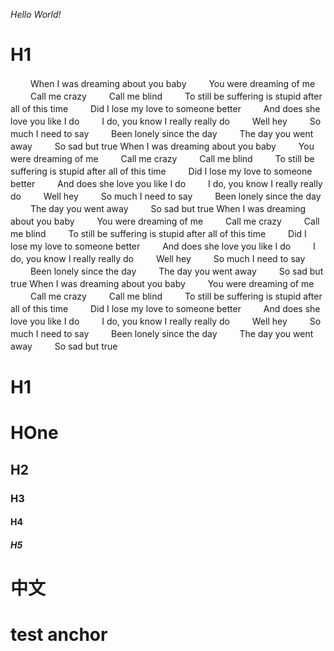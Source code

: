 _Hello World!_

# H1

　　 When I was dreaming about you baby
　　 You were dreaming of me
　　 Call me crazy
　　 Call me blind
　　 To still be suffering is stupid after all of this time
　　 Did I lose my love to someone better
　　 And does she love you like I do
　　 I do, you know I really really do
　　 Well hey
　　 So much I need to say
　　 Been lonely since the day
　　 The day you went away
　　 So sad but true
When I was dreaming about you baby
　　 You were dreaming of me
　　 Call me crazy
　　 Call me blind
　　 To still be suffering is stupid after all of this time
　　 Did I lose my love to someone better
　　 And does she love you like I do
　　 I do, you know I really really do
　　 Well hey
　　 So much I need to say
　　 Been lonely since the day
　　 The day you went away
　　 So sad but true
When I was dreaming about you baby
　　 You were dreaming of me
　　 Call me crazy
　　 Call me blind
　　 To still be suffering is stupid after all of this time
　　 Did I lose my love to someone better
　　 And does she love you like I do
　　 I do, you know I really really do
　　 Well hey
　　 So much I need to say
　　 Been lonely since the day
　　 The day you went away
　　 So sad but true
When I was dreaming about you baby
　　 You were dreaming of me
　　 Call me crazy
　　 Call me blind
　　 To still be suffering is stupid after all of this time
　　 Did I lose my love to someone better
　　 And does she love you like I do
　　 I do, you know I really really do
　　 Well hey
　　 So much I need to say
　　 Been lonely since the day
　　 The day you went away
　　 So sad but true

# H1

# HOne

## H2

### H3

#### H4

##### H5

# 中文

# test anchor
